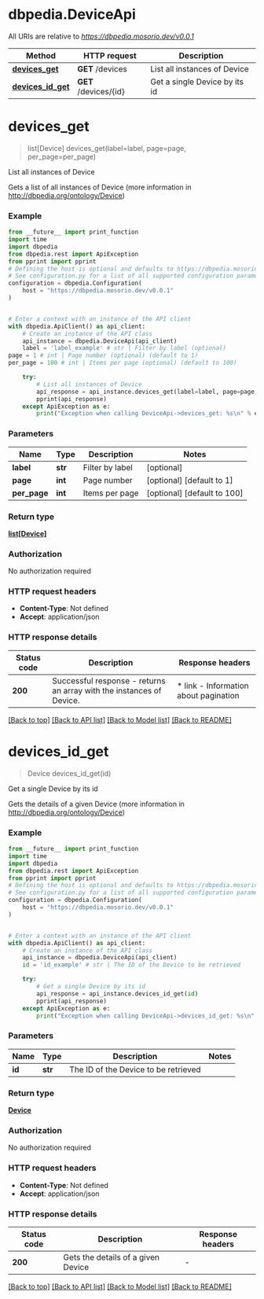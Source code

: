 # dbpedia.DeviceApi

All URIs are relative to *https://dbpedia.mosorio.dev/v0.0.1*

Method | HTTP request | Description
------------- | ------------- | -------------
[**devices_get**](DeviceApi.md#devices_get) | **GET** /devices | List all instances of Device
[**devices_id_get**](DeviceApi.md#devices_id_get) | **GET** /devices/{id} | Get a single Device by its id


# **devices_get**
> list[Device] devices_get(label=label, page=page, per_page=per_page)

List all instances of Device

Gets a list of all instances of Device (more information in http://dbpedia.org/ontology/Device)

### Example

```python
from __future__ import print_function
import time
import dbpedia
from dbpedia.rest import ApiException
from pprint import pprint
# Defining the host is optional and defaults to https://dbpedia.mosorio.dev/v0.0.1
# See configuration.py for a list of all supported configuration parameters.
configuration = dbpedia.Configuration(
    host = "https://dbpedia.mosorio.dev/v0.0.1"
)


# Enter a context with an instance of the API client
with dbpedia.ApiClient() as api_client:
    # Create an instance of the API class
    api_instance = dbpedia.DeviceApi(api_client)
    label = 'label_example' # str | Filter by label (optional)
page = 1 # int | Page number (optional) (default to 1)
per_page = 100 # int | Items per page (optional) (default to 100)

    try:
        # List all instances of Device
        api_response = api_instance.devices_get(label=label, page=page, per_page=per_page)
        pprint(api_response)
    except ApiException as e:
        print("Exception when calling DeviceApi->devices_get: %s\n" % e)
```

### Parameters

Name | Type | Description  | Notes
------------- | ------------- | ------------- | -------------
 **label** | **str**| Filter by label | [optional] 
 **page** | **int**| Page number | [optional] [default to 1]
 **per_page** | **int**| Items per page | [optional] [default to 100]

### Return type

[**list[Device]**](Device.md)

### Authorization

No authorization required

### HTTP request headers

 - **Content-Type**: Not defined
 - **Accept**: application/json

### HTTP response details
| Status code | Description | Response headers |
|-------------|-------------|------------------|
**200** | Successful response - returns an array with the instances of Device. |  * link - Information about pagination <br>  |

[[Back to top]](#) [[Back to API list]](../README.md#documentation-for-api-endpoints) [[Back to Model list]](../README.md#documentation-for-models) [[Back to README]](../README.md)

# **devices_id_get**
> Device devices_id_get(id)

Get a single Device by its id

Gets the details of a given Device (more information in http://dbpedia.org/ontology/Device)

### Example

```python
from __future__ import print_function
import time
import dbpedia
from dbpedia.rest import ApiException
from pprint import pprint
# Defining the host is optional and defaults to https://dbpedia.mosorio.dev/v0.0.1
# See configuration.py for a list of all supported configuration parameters.
configuration = dbpedia.Configuration(
    host = "https://dbpedia.mosorio.dev/v0.0.1"
)


# Enter a context with an instance of the API client
with dbpedia.ApiClient() as api_client:
    # Create an instance of the API class
    api_instance = dbpedia.DeviceApi(api_client)
    id = 'id_example' # str | The ID of the Device to be retrieved

    try:
        # Get a single Device by its id
        api_response = api_instance.devices_id_get(id)
        pprint(api_response)
    except ApiException as e:
        print("Exception when calling DeviceApi->devices_id_get: %s\n" % e)
```

### Parameters

Name | Type | Description  | Notes
------------- | ------------- | ------------- | -------------
 **id** | **str**| The ID of the Device to be retrieved | 

### Return type

[**Device**](Device.md)

### Authorization

No authorization required

### HTTP request headers

 - **Content-Type**: Not defined
 - **Accept**: application/json

### HTTP response details
| Status code | Description | Response headers |
|-------------|-------------|------------------|
**200** | Gets the details of a given Device |  -  |

[[Back to top]](#) [[Back to API list]](../README.md#documentation-for-api-endpoints) [[Back to Model list]](../README.md#documentation-for-models) [[Back to README]](../README.md)

